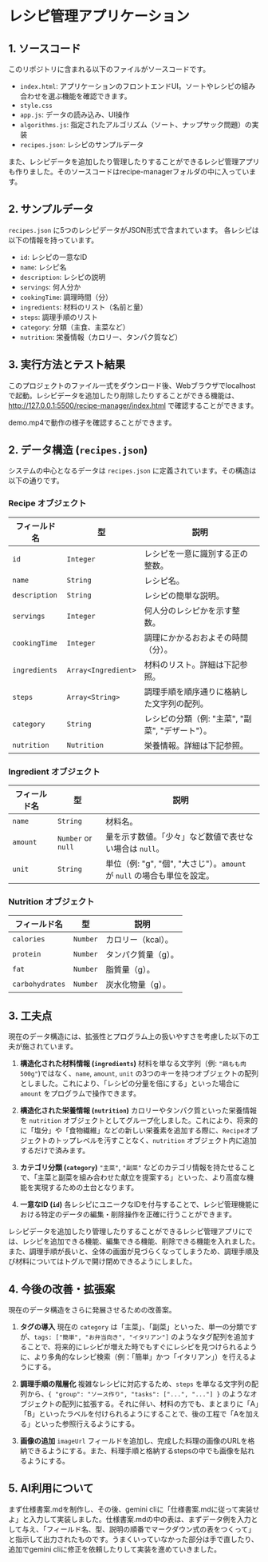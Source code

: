 # レシピ管理アプリケーション

## 1. ソースコード

このリポジトリに含まれる以下のファイルがソースコードです。

- `index.html`: アプリケーションのフロントエンドUI。ソートやレシピの組み合わせを選ぶ機能を確認できます。
- `style.css`
- `app.js`: データの読み込み、UI操作
- `algorithms.js`: 指定されたアルゴリズム（ソート、ナップサック問題）の実装
- `recipes.json`: レシピのサンプルデータ

また、レシピデータを追加したり管理したりすることができるレシピ管理アプリも作りました。そのソースコードはrecipe-managerフォルダの中に入っています。

## 2. サンプルデータ

`recipes.json` に5つのレシピデータがJSON形式で含まれています。
各レシピは以下の情報を持っています。

- `id`: レシピの一意なID
- `name`: レシピ名
- `description`: レシピの説明
- `servings`: 何人分か
- `cookingTime`: 調理時間（分）
- `ingredients`: 材料のリスト（名前と量）
- `steps`: 調理手順のリスト
- `category`: 分類（主食、主菜など）
- `nutrition`: 栄養情報（カロリー、タンパク質など）

## 3. 実行方法とテスト結果

このプロジェクトのファイル一式をダウンロード後、Webブラウザでlocalhostで起動。レシピデータを追加したり削除したりすることができる機能は、http://127.0.0.1:5500/recipe-manager/index.html で確認することができます。
  
demo.mp4で動作の様子を確認することができます。

## 2. データ構造 (`recipes.json`)

システムの中心となるデータは `recipes.json` に定義されています。その構造は以下の通りです。

### Recipe オブジェクト

| フィールド名      | 型                               | 説明                                                                 |
| ----------------- | -------------------------------- | -------------------------------------------------------------------- |
| `id`              | `Integer`                        | レシピを一意に識別する正の整数。                                     |
| `name`            | `String`                         | レシピ名。                                                           |
| `description`     | `String`                         | レシピの簡単な説明。                                                 |
| `servings`        | `Integer`                        | 何人分のレシピかを示す整数。                                         |
| `cookingTime`     | `Integer`                        | 調理にかかるおおよその時間（分）。                                   |
| `ingredients`     | `Array<Ingredient>`              | 材料のリスト。詳細は下記参照。         |
| `steps`           | `Array<String>`                  | 調理手順を順序通りに格納した文字列の配列。                           |
| `category`        | `String`                         | レシピの分類（例: "主菜", "副菜", "デザート"）。                 |
| `nutrition`       | `Nutrition`                      | 栄養情報。詳細は下記参照。            |

### Ingredient オブジェクト

| フィールド名 | 型               | 説明                                                                 |
| ------------ | ---------------- | -------------------------------------------------------------------- |
| `name`       | `String`         | 材料名。                                                             |
| `amount`     | `Number` or `null` | 量を示す数値。「少々」など数値で表せない場合は `null`。              |
| `unit`       | `String`         | 単位（例: "g", "個", "大さじ"）。`amount` が `null` の場合も単位を設定。 |

### Nutrition オブジェクト

| フィールド名    | 型       | 説明                               |
| --------------- | -------- | ---------------------------------- |
| `calories`      | `Number` | カロリー（kcal）。                 |
| `protein`       | `Number` | タンパク質量（g）。                |
| `fat`           | `Number` | 脂質量（g）。                      |
| `carbohydrates` | `Number` | 炭水化物量（g）。                  |

## 3. 工夫点

現在のデータ構造には、拡張性とプログラム上の扱いやすさを考慮した以下の工夫が施されています。

1.  **構造化された材料情報 (`ingredients`)**
    材料を単なる文字列（例: `"鶏もも肉 500g"`)ではなく、`name`, `amount`, `unit` の3つのキーを持つオブジェクトの配列としました。これにより、「レシピの分量を倍にする」といった場合に `amount` をプログラムで操作できます。

2.  **構造化された栄養情報 (`nutrition`)**
    カロリーやタンパク質といった栄養情報を `nutrition` オブジェクトとしてグループ化しました。これにより、将来的に「塩分」や「食物繊維」などの新しい栄養素を追加する際に、`Recipe`オブジェクトのトップレベルを汚すことなく、`nutrition` オブジェクト内に追加するだけで済みます。

3.  **カテゴリ分類 (`category`)**
    `"主菜"`, `"副菜"` などのカテゴリ情報を持たせることで、「主菜と副菜を組み合わせた献立を提案する」といった、より高度な機能を実現するための土台となります。

4.  **一意なID (`id`)**
    各レシピにユニークなIDを付与することで、レシピ管理機能における特定のデータの編集・削除操作を正確に行うことができます。

  
レシピデータを追加したり管理したりすることができるレシピ管理アプリにでは、レシピを追加できる機能、編集できる機能、削除できる機能を入れました。また、調理手順が長いと、全体の画面が見づらくなってしまうため、調理手順及び材料についてはトグルで開け閉めできるようにしました。


## 4. 今後の改善・拡張案

現在のデータ構造をさらに発展させるための改善案。

1.  **タグの導入**
    現在の `category` は「主菜」、「副菜」といった、単一の分類ですが、`tags: ["簡単", "お弁当向き", "イタリアン"]` のようなタグ配列を追加することで、将来的にレシピが増えた時でもすぐにレシピを見つけられるように、より多角的なレシピ検索（例：「簡単」かつ「イタリアン」）を行えるようにする。

2.  **調理手順の階層化**
    複雑なレシピに対応するため、`steps` を単なる文字列の配列から、`{ "group": "ソース作り", "tasks": ["...", "..."] }` のようなオブジェクトの配列に拡張する。それに伴い、材料の方でも、まとまりに「A」「B」といったラベルを付けられるようにすることで、後の工程で「Aを加える」といった参照行えるようにする。

3.  **画像の追加**
    `imageUrl` フィールドを追加し、完成した料理の画像のURLを格納できるようにする。また、料理手順と格納するstepsの中でも画像を貼れるようにする。

## 5. AI利用について

まず仕様書案.mdを制作し、その後、gemini cliに「仕様書案.mdに従って実装せよ」と入力して実装しました。仕様書案.mdの中の表は、まずデータ例を入力として与え、「フィールド名、型、説明の順番でマークダウン式の表をつくって」と指示して出力されたものです。うまくいっていなかった部分は手で直したり、追加でgemini cliに修正を依頼したりして実装を進めていきました。